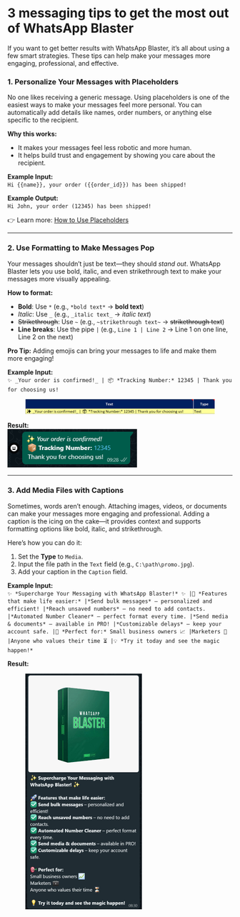 # 3 messaging tips to get the most out of WhatsApp Blaster

If you want to get better results with WhatsApp Blaster, it’s all about using a few smart strategies. These tips can help make your messages more engaging, professional, and effective.&#x20;

### 1. Personalize Your Messages with Placeholders

No one likes receiving a generic message. Using placeholders is one of the easiest ways to make your messages feel more personal. You can automatically add details like names, order numbers, or anything else specific to the recipient.

**Why this works:**

* It makes your messages feel less robotic and more human.
* It helps build trust and engagement by showing you care about the recipient.

**Example Input:**\
`Hi {{name}}, your order ({{order_id}}) has been shipped!`

**Example Output:**\
`Hi John, your order (12345) has been shipped!`

👉 Learn more: [How to Use Placeholders](how-to-use-placeholders.md)

***

### 2. Use Formatting to Make Messages Pop

Your messages shouldn’t just be text—they should _stand out_. WhatsApp Blaster lets you use bold, italic, and even strikethrough text to make your messages more visually appealing.

**How to format:**

* **Bold**: Use `*` (e.g., `*bold text*` → **bold text**)
* _Italic_: Use `_` (e.g., `_italic text_` → _italic text_)
* ~~Strikethrough~~: Use `~` (e.g., `~strikethrough text~` → ~~strikethrough text~~)
* **Line breaks**: Use the pipe `|` (e.g., `Line 1 | Line 2` → Line 1 on one line, Line 2 on the next)

**Pro Tip:** Adding emojis can bring your messages to life and make them more engaging!

**Example Input:**\
`✨ _Your order is confirmed!_ | 📦 *Tracking Number:* 12345 | Thank you for choosing us!`

<figure><img src="../.gitbook/assets/image (2).png" alt=""><figcaption></figcaption></figure>

**Result:**\
![](<../.gitbook/assets/image (1) (1) (1) (1) (1).png>)

***

### 3. Add Media Files with Captions

Sometimes, words aren’t enough. Attaching images, videos, or documents can make your messages more engaging and professional. Adding a caption is the icing on the cake—it provides context and supports formatting options like bold, italic, and strikethrough.

Here’s how you can do it:

1. Set the **Type** to `Media`.
2. Input the file path in the `Text` field (e.g., `C:\path\promo.jpg`).
3. Add your caption in the `Caption` field.

**Example Input:**\
`✨ *Supercharge Your Messaging with WhatsApp Blaster!* ✨ |🚀 *Features that make life easier:* |*Send bulk messages* – personalized and efficient! |*Reach unsaved numbers* – no need to add contacts. |*Automated Number Cleaner* – perfect format every time. |*Send media & documents* – available in PRO! |*Customizable delays* – keep your account safe. |🎯 *Perfect for:* Small business owners 📈 |Marketers 💼 |Anyone who values their time ⏳ |💡 *Try it today and see the magic happen!*`

**Result:**

<div align="left"><figure><img src="../.gitbook/assets/image (2) (1).png" alt="" width="261"><figcaption></figcaption></figure></div>
